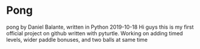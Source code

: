 # Pong
pong by Daniel Balante, written in Python 2019-10-18
Hi guys this is my first official project on github 
written with pyturtle.
Working on adding timed levels, wider paddle bonuses, and two balls at same time
